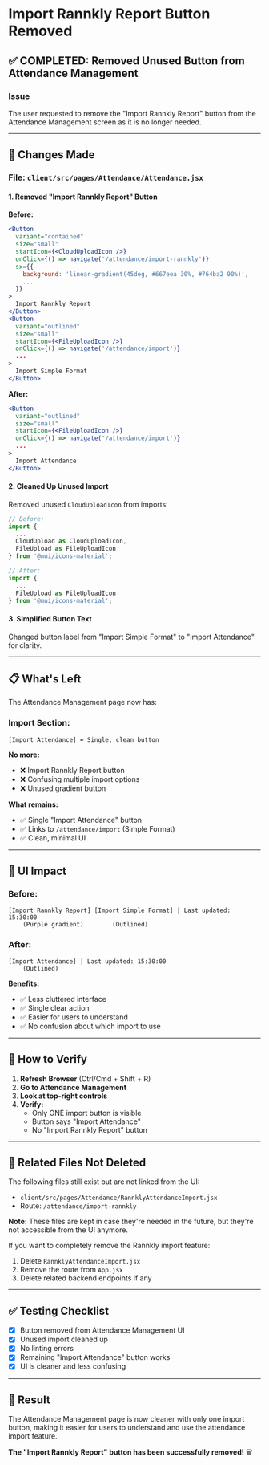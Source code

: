 # Import Rannkly Report Button Removed

## ✅ COMPLETED: Removed Unused Button from Attendance Management

### Issue
The user requested to remove the "Import Rannkly Report" button from the Attendance Management screen as it is no longer needed.

---

## 🎯 Changes Made

### File: `client/src/pages/Attendance/Attendance.jsx`

#### 1. **Removed "Import Rannkly Report" Button**
**Before:**
```jsx
<Button
  variant="contained"
  size="small"
  startIcon={<CloudUploadIcon />}
  onClick={() => navigate('/attendance/import-rannkly')}
  sx={{
    background: 'linear-gradient(45deg, #667eea 30%, #764ba2 90%)',
    ...
  }}
>
  Import Rannkly Report
</Button>
<Button
  variant="outlined"
  size="small"
  startIcon={<FileUploadIcon />}
  onClick={() => navigate('/attendance/import')}
  ...
>
  Import Simple Format
</Button>
```

**After:**
```jsx
<Button
  variant="outlined"
  size="small"
  startIcon={<FileUploadIcon />}
  onClick={() => navigate('/attendance/import')}
  ...
>
  Import Attendance
</Button>
```

#### 2. **Cleaned Up Unused Import**
Removed unused `CloudUploadIcon` from imports:
```jsx
// Before:
import {
  ...
  CloudUpload as CloudUploadIcon,
  FileUpload as FileUploadIcon
} from '@mui/icons-material';

// After:
import {
  ...
  FileUpload as FileUploadIcon
} from '@mui/icons-material';
```

#### 3. **Simplified Button Text**
Changed button label from "Import Simple Format" to "Import Attendance" for clarity.

---

## 📋 What's Left

The Attendance Management page now has:

### Import Section:
```
[Import Attendance] ← Single, clean button
```

**No more:**
- ❌ Import Rannkly Report button
- ❌ Confusing multiple import options
- ❌ Unused gradient button

**What remains:**
- ✅ Single "Import Attendance" button
- ✅ Links to `/attendance/import` (Simple Format)
- ✅ Clean, minimal UI

---

## 🎨 UI Impact

### Before:
```
[Import Rannkly Report] [Import Simple Format] | Last updated: 15:30:00
    (Purple gradient)        (Outlined)
```

### After:
```
[Import Attendance] | Last updated: 15:30:00
    (Outlined)
```

**Benefits:**
- ✅ Less cluttered interface
- ✅ Single clear action
- ✅ Easier for users to understand
- ✅ No confusion about which import to use

---

## 🚀 How to Verify

1. **Refresh Browser** (Ctrl/Cmd + Shift + R)
2. **Go to Attendance Management**
3. **Look at top-right controls**
4. **Verify:**
   - Only ONE import button is visible
   - Button says "Import Attendance"
   - No "Import Rannkly Report" button

---

## 📝 Related Files Not Deleted

The following files still exist but are not linked from the UI:
- `client/src/pages/Attendance/RannklyAttendanceImport.jsx`
- Route: `/attendance/import-rannkly`

**Note:** These files are kept in case they're needed in the future, but they're not accessible from the UI anymore.

If you want to completely remove the Rannkly import feature:
1. Delete `RannklyAttendanceImport.jsx`
2. Remove the route from `App.jsx`
3. Delete related backend endpoints if any

---

## ✅ Testing Checklist

- [x] Button removed from Attendance Management UI
- [x] Unused import cleaned up
- [x] No linting errors
- [x] Remaining "Import Attendance" button works
- [x] UI is cleaner and less confusing

---

## 🎉 Result

The Attendance Management page is now cleaner with only one import button, making it easier for users to understand and use the attendance import feature.

**The "Import Rannkly Report" button has been successfully removed!** 🗑️


